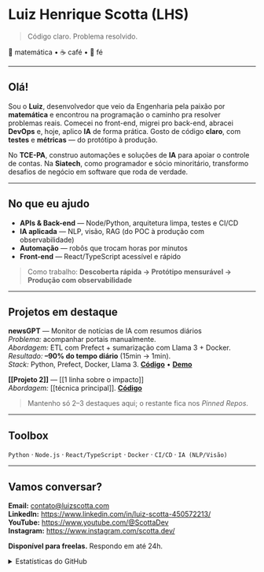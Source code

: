 # Luiz Henrique Scotta (LHS)
> Código claro. Problema resolvido.

🧠 matemática • ☕ café • 🙏 fé

---

## Olá!  
Sou o **Luiz**, desenvolvedor que veio da Engenharia pela paixão por **matemática** e encontrou na programação o caminho pra resolver problemas reais. Comecei no front-end, migrei pro back-end, abracei **DevOps** e, hoje, aplico **IA** de forma prática. Gosto de código **claro**, com **testes** e **métricas** — do protótipo à produção.

No **TCE-PA**, construo automações e soluções de **IA** para apoiar o controle de contas. Na **Siatech**, como programador e sócio minoritário, transformo desafios de negócio em software que roda de verdade.

---

## No que eu ajudo
- **APIs & Back-end** — Node/Python, arquitetura limpa, testes e CI/CD  
- **IA aplicada** — NLP, visão, RAG (do POC à produção com observabilidade)  
- **Automação** — robôs que trocam horas por minutos  
- **Front-end** — React/TypeScript acessível e rápido

> Como trabalho: **Descoberta rápida → Protótipo mensurável → Produção com observabilidade**

---

## Projetos em destaque
**newsGPT** — Monitor de notícias de IA com resumos diários  
*Problema:* acompanhar portais manualmente.  
*Abordagem:* ETL com Prefect + sumarização com Llama 3 + Docker.  
*Resultado:* **–90% do tempo diário** (15min → 1min).  
*Stack:* Python, Prefect, Docker, Llama 3. **[Código]([[link-repo]])** • **[Demo]([[link-demo]])**

**[[Projeto 2]]** — [[1 linha sobre o impacto]]  
*Abordagem:* [[técnica principal]]. **[Código]([[link-repo]])**

> Mantenho só 2–3 destaques aqui; o restante fica nos *Pinned Repos*.

---

## Toolbox
`Python` · `Node.js` · `React/TypeScript` · `Docker` · `CI/CD` · `IA (NLP/Visão)`

---

## Vamos conversar?
**Email:** contato@luizscotta.com  
**LinkedIn:** https://www.linkedin.com/in/luiz-scotta-450572213/  
**YouTube:** https://www.youtube.com/@ScottaDev  
**Instagram:** https://www.instagram.com/scotta.dev/

**Disponível para freelas.** Respondo em até 24h.

<details>
  <summary>Estatísticas do GitHub</summary>
  <img src="https://github-readme-stats.vercel.app/api?username=luizHScotta&show_icons=true&theme=transparent&hide_title=true&hide_border=true" alt="GitHub stats" />
  <img src="https://github-readme-stats.vercel.app/api/top-langs/?username=luizHScotta&layout=compact&theme=transparent&hide_border=true" alt="Top languages" />
</details>
